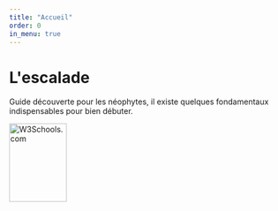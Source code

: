 ```yaml
---
title: "Accueil"
order: 0
in_menu: true
---
```

<h1>L'escalade</h1>

<p>Guide découverte pour les néophytes, il existe quelques fondamentaux indispensables pour bien débuter.</p>

<img src="w3schools.jpg" alt="W3Schools.com" width="104" height="142"> 